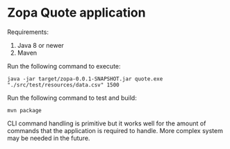 # Zopa Quote application

Requirements:

1. Java 8 or newer
1. Maven

Run the following command to execute:

~~~
java -jar target/zopa-0.0.1-SNAPSHOT.jar quote.exe "./src/test/resources/data.csv" 1500
~~~

Run the following command to test and build:

~~~
mvn package
~~~

CLI command handling is primitive but it works well for the amount of commands that the application is required to handle. More complex system may be needed in the future.